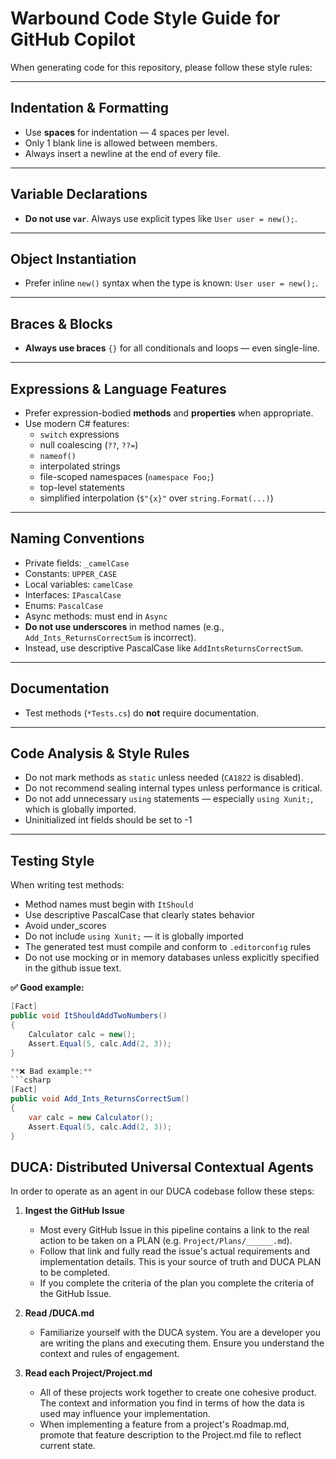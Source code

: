 ﻿# Warbound Code Style Guide for GitHub Copilot

When generating code for this repository, please follow these style rules:

---

## Indentation & Formatting

- Use **spaces** for indentation — 4 spaces per level.
- Only 1 blank line is allowed between members.
- Always insert a newline at the end of every file.

---

## Variable Declarations

- **Do not use `var`**. Always use explicit types like `User user = new();`.

---

## Object Instantiation

- Prefer inline `new()` syntax when the type is known: `User user = new();`.

---

## Braces & Blocks

- **Always use braces** `{}` for all conditionals and loops — even single-line.

---

## Expressions & Language Features

- Prefer expression-bodied **methods** and **properties** when appropriate.
- Use modern C# features:
  - `switch` expressions
  - null coalescing (`??`, `??=`)
  - `nameof()`
  - interpolated strings
  - file-scoped namespaces (`namespace Foo;`)
  - top-level statements
  - simplified interpolation (`$"{x}"` over `string.Format(...)`)

---

## Naming Conventions

- Private fields: `_camelCase`
- Constants: `UPPER_CASE`
- Local variables: `camelCase`
- Interfaces: `IPascalCase`
- Enums: `PascalCase`
- Async methods: must end in `Async`
- **Do not use underscores** in method names (e.g., `Add_Ints_ReturnsCorrectSum` is incorrect).
- Instead, use descriptive PascalCase like `AddIntsReturnsCorrectSum`.

---

## Documentation

- Test methods (`*Tests.cs`) do **not** require documentation.

---

## Code Analysis & Style Rules

- Do not mark methods as `static` unless needed (`CA1822` is disabled).
- Do not recommend sealing internal types unless performance is critical.
- Do not add unnecessary `using` statements — especially `using Xunit;`, which is globally imported.
- Uninitialized int fields should be set to -1

---

## Testing Style

When writing test methods:

- Method names must begin with `ItShould`
- Use descriptive PascalCase that clearly states behavior
- Avoid under_scores
- Do not include `using Xunit;` — it is globally imported
- The generated test must compile and conform to `.editorconfig` rules
- Do not use mocking or in memory databases unless explicitly specified in the github issue text.

**✅ Good example:**

```csharp
[Fact]
public void ItShouldAddTwoNumbers()
{
    Calculator calc = new();
    Assert.Equal(5, calc.Add(2, 3));
}

**❌ Bad example:**
```csharp
[Fact]
public void Add_Ints_ReturnsCorrectSum()
{
    var calc = new Calculator();
    Assert.Equal(5, calc.Add(2, 3));
}
```

## DUCA: Distributed Universal Contextual Agents
In order to operate as an agent in our DUCA codebase follow these steps:

1. **Ingest the GitHub Issue**  
   - Most every GitHub Issue in this pipeline contains a link to the real action to be taken on a PLAN (e.g. `Project/Plans/______.md`).  
   - Follow that link and fully read the issue's actual requirements and implementation details. This is your source of truth and DUCA PLAN to be completed.
   - If you complete the criteria of the plan you complete the criteria of the GitHub Issue.

2. **Read /DUCA.md**
   - Familiarize yourself with the DUCA system. You are a developer you are writing the plans and executing them. Ensure you understand the context and rules of engagement.

3. **Read each Project/Project.md**
   - All of these projects work together to create one cohesive product. The context and information you find in terms of how the data is used may influence your implementation.
   - When implementing a feature from a project's Roadmap.md, promote that feature description to the Project.md file to reflect current state.
